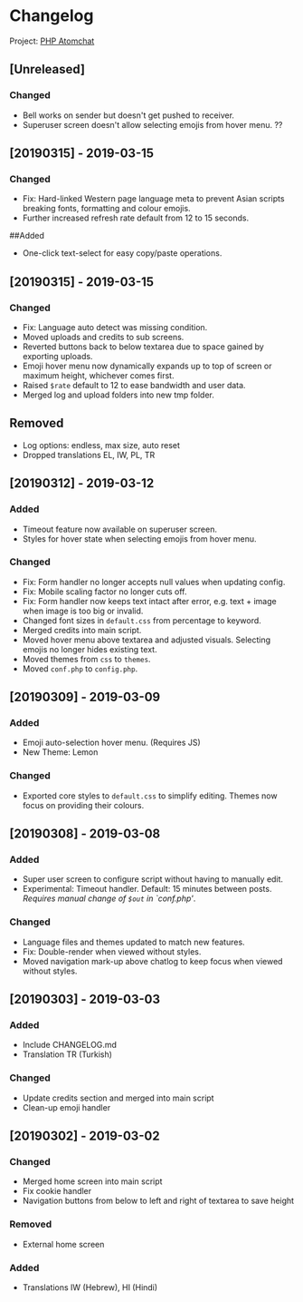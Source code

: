 # Changelog

Project: [PHP Atomchat](https://github.com/phhpro/atomchat)

## [Unreleased]
### Changed
- Bell works on sender but doesn't get pushed to receiver.
- Superuser screen doesn't allow selecting emojis from hover menu. ??

## [20190315] - 2019-03-15
### Changed
- Fix: Hard-linked Western page language meta to prevent Asian scripts breaking fonts, formatting and colour emojis.
- Further increased refresh rate default from 12 to 15 seconds.

##Added
- One-click text-select for easy copy/paste operations.

## [20190315] - 2019-03-15
### Changed
- Fix: Language auto detect was missing condition.
- Moved uploads and credits to sub screens.
- Reverted buttons back to below textarea due to space gained by exporting uploads.
- Emoji hover menu now dynamically expands up to top of screen or maximum height, whichever comes first.
- Raised `$rate` default to 12 to ease bandwidth and user data.
- Merged log and upload folders into new tmp folder.

## Removed
- Log options: endless, max size, auto reset
- Dropped translations EL, IW, PL, TR

## [20190312] - 2019-03-12
### Added
- Timeout feature now available on superuser screen.
- Styles for hover state when selecting emojis from hover menu.

### Changed
- Fix: Form handler no longer accepts null values when updating config.
- Fix: Mobile scaling factor no longer cuts off.
- Fix: Form handler now keeps text intact after error, e.g. text + image when image is too big or invalid.
- Changed font sizes in `default.css` from percentage to keyword.
- Merged credits into main script.
- Moved hover menu above textarea and adjusted visuals. Selecting emojis no longer hides existing text.
- Moved themes from `css` to `themes`.
- Moved `conf.php` to `config.php`.

## [20190309] - 2019-03-09
### Added
- Emoji auto-selection hover menu. (Requires JS)
- New Theme: Lemon

### Changed
- Exported core styles to `default.css` to simplify editing. Themes now focus on providing their colours.

## [20190308] - 2019-03-08
### Added
- Super user screen to configure script without having to manually edit.
- Experimental: Timeout handler. Default: 15 minutes between posts. *Requires manual change of `$out` in `conf.php'*.

### Changed
- Language files and themes updated to match new features.
- Fix: Double-render when viewed without styles.
- Moved navigation mark-up above chatlog to keep focus when viewed without styles.

## [20190303] - 2019-03-03
### Added
- Include CHANGELOG.md
- Translation TR (Turkish)

### Changed
- Update credits section and merged into main script
- Clean-up emoji handler

## [20190302] - 2019-03-02
### Changed
- Merged home screen into main script
- Fix cookie handler
- Navigation buttons from below to left and right of textarea to save height

### Removed
- External home screen

### Added
- Translations IW (Hebrew), HI (Hindi)

